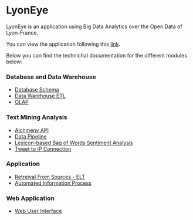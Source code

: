 # LyonEye

LyonEye is an application using Big Data Analytics over the Open Data of Lyon-France.

You can view the application following this [link](http://www.mr3m.me/smart).

Below you can find the technichal documentation for the different modules below:

### Database and Data Warehouse
 - [Database Schema](database.md)
 - [Data Warehouse ETL](dwh_etl.md)
 - [OLAP](olap.md)

### Text Mining Analysis
 - [Alchmeny API](alch.md)
 - [Data Pipeline](pipeline.md)
 - [Lexicon-based Bag of Words Sentiment Analysis](BOW.md)
 - [Tweet to IP Connection](tweetToIP.md)

### Application
 - [Retreival From Sources - ELT](sources_elt.md)
 - [Automated Information Process](automatic_process.md)

### Web Application
 - [Web User Interface](ui.md)
